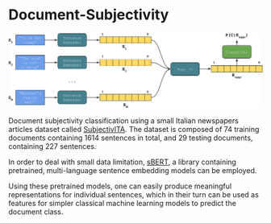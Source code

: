 # Document-Subjectivity

<p align="center">
  <img src="media/project_image.png" />
</p>

Document subjectivity classification using a small Italian newspapers articles dataset called [SubjectivITA](https://github.com/francescoantici/SubjectivITA). The dataset is composed of 74 training documents  containing  1614  sentences  in  total,  and  29  testing  documents, containing 227 sentences. 

In order to deal with small data limitation, [sBERT](https://sbert.net/), a library containing pretrained, multi-language sentence embedding models can be employed. 

Using these pretrained models, one can easily produce meaningful representations for individual sentences, which in their turn can be used as features for simpler classical machine learning models to predict the document class.
